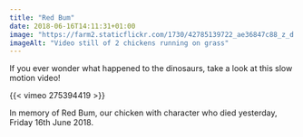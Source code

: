 ```yaml
---
title: "Red Bum"
date: 2018-06-16T14:11:31+01:00
image: "https://farm2.staticflickr.com/1730/42785139722_ae36847c88_z_d.jpg"
imageAlt: "Video still of 2 chickens running on grass"
---
```


If you ever wonder what happened to the dinosaurs, take a look at this slow motion video!

{{< vimeo 275394419 >}}

In memory of Red Bum, our chicken with character who died yesterday, Friday 16th June 2018.

